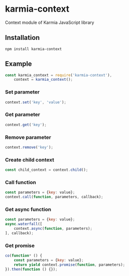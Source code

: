 # karmia-context

Context module of Karmia JavaScript library

## Installation

```Shell
npm install karmia-context
```

## Example

```JavaScript
const karmia_context = require('karmia-context'),
    context = karmia_context();
```

### Set parameter

```JavaScript
context.set('key', 'value');
```

### Get parameter

```JavaScript
context.get('key');
```

### Remove parameter

```JavaScript
context.remove('key');
```

### Create child context

```JavaScript
const child_context = context.child();
```

### Call function

```JavaScript
const parameters = {key: value};
context.call(function, parameters, callback);
```

### Get async function

```JavaScript
const parameters = {key: value};
async.waterfall([
    context.async(function, parameters);
], callback);
```

### Get promise

```JavaScript
co(function* () {
    const parameters = {key: value};
    return yield context.promise(function, parameters);
}).then(function () {});
```

